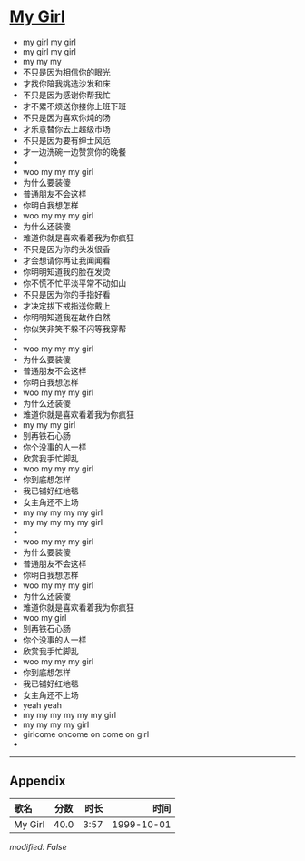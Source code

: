 # [My Girl](https://music.163.com/song?id=67591)

* my girl my girl
* my girl my girl
* my my my
* 不只是因为相信你的眼光
* 才找你陪我挑选沙发和床
* 不只是因为感谢你帮我忙
* 才不累不烦送你接你上班下班
* 不只是因为喜欢你炖的汤
* 才乐意替你去上超级市场
* 不只是因为要有绅士风范
* 才一边洗碗一边赞赏你的晚餐
* 
* woo my my my girl
* 为什么要装傻
* 普通朋友不会这样
* 你明白我想怎样
* woo my my my girl
* 为什么还装傻
* 难道你就是喜欢看着我为你疯狂
* 不只是因为你的头发很香
* 才会想请你再让我闻闻看
* 你明明知道我的脸在发烫
* 你不慌不忙平淡平常不动如山
* 不只是因为你的手指好看
* 才决定拔下戒指送你戴上
* 你明明知道我在故作自然
* 你似笑非笑不躲不闪等我穿帮
* 
* woo my my my girl
* 为什么要装傻
* 普通朋友不会这样
* 你明白我想怎样
* woo my my my girl
* 为什么还装傻
* 难道你就是喜欢看着我为你疯狂
* my my my girl
* 别再铁石心肠
* 你个没事的人一样
* 欣赏我手忙脚乱
* woo my my my girl
* 你到底想怎样
* 我已铺好红地毯
* 女主角还不上场
* my my my my my girl
* my my my my my girl
* 
* woo my my my girl
* 为什么要装傻
* 普通朋友不会这样
* 你明白我想怎样
* woo my my my girl
* 为什么还装傻
* 难道你就是喜欢看着我为你疯狂
* woo my girl
* 别再铁石心肠
* 你个没事的人一样
* 欣赏我手忙脚乱
* woo my my my girl
* 你到底想怎样
* 我已铺好红地毯
* 女主角还不上场
* yeah yeah
* my my my my my my girl
* my my my my girl
* girlcome oncome on come on girl
* 


---

## Appendix

|歌名|分数|时长|时间|
|:---|:---:|---:|---:|
|My Girl|40.0|3:57|1999-10-01

*modified: False*